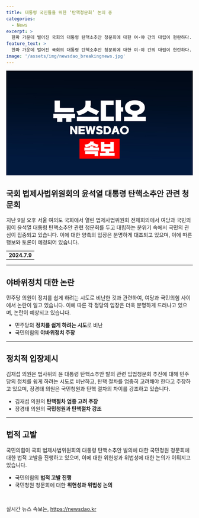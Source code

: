 ```yaml
---
title: 대통령 국민들을 위한 ‘탄핵청문회’ 논의 중
categories:
  - News
excerpt: >
  한파 가운데 벌어진 국회의 대통령 탄핵소추안 청문회에 대한 여·야 간의 대립이 현란하다. 국민의힘은 야바위 정치를 비판하며 국민의 의견을 무시하는 것이라고 주장하고 있다. 반면, 더불어민주당은 국민청원에 대한 청문회라며 국민의 의견을 존중해야 한다고 반박하고 있다. 이에 대한 논란이 지속되고 있으며, 이에 대한 입법청문회는 오는 19일과 26일에 열릴 예정이다.
feature_text: >
  한파 가운데 벌어진 국회의 대통령 탄핵소추안 청문회에 대한 여·야 간의 대립이 현란하다. 국민의힘은 야바위 정치를 비판하며 국민의 의견을 무시하는 것이라고 주장하고 있다. 반면, 더불어민주당은 국민청원에 대한 청문회라며 국민의 의견을 존중해야 한다고 반박하고 있다. 이에 대한 논란이 지속되고 있으며, 이에 대한 입법청문회는 오는 19일과 26일에 열릴 예정이다.
image: '/assets/img/newsdao_breakingnews.jpg'
---
```


<p><img src="/assets/img/newsdao_breakingnews.jpg" alt="firstkoreanews 속보" /></p>

<h2 data-ke-size="size26">국회 법제사법위원회의 윤석열 대통령 탄핵소추안 관련 청문회</h2>

<p data-ke-size="size16">지난 9일 오후 서울 여의도 국회에서 열린 법제사법위원회 전체회의에서 여당과 국민의힘이 윤석열 대통령 탄핵소추안 관련 청문회를 두고 대립하는 분위기 속에서 국민의 관심이 집중되고 있습니다. 이에 대한 양측의 입장은 분명하게 대조되고 있으며, 이에 따른 행보와 토론이 예정되어 있습니다.</p>

<table style="width: 70%;">
<tbody>
<tr>
<td style="text-align: center; height: 17px;"><b>2024.7.9</b></td>
</tr>
</tbody>
</table>

<hr>

<h2 data-ke-size="size26">야바위정치 대한 논란</h2>

<p data-ke-size="size16">민주당 의원이 정치를 쉽게 하려는 시도로 비난한 것과 관련하여, 여당과 국민의힘 사이에서 논란이 일고 있습니다. 이에 따른 각 정당의 입장은 더욱 분명하게 드러나고 있으며, 논란이 예상되고 있습니다.</p>

<ul>
<li>민주당의 <b>정치를 쉽게 하려는 시도</b>로 비난</li>
<li>국민의힘의 <b>야바위정치 주장</b></li>
</ul>

<hr>

<h2 data-ke-size="size26">정치적 입장제시</h2>

<p data-ke-size="size16">김재섭 의원은 법사위의 윤 대통령 탄핵소추안 발의 관련 입법청문회 추진에 대해 민주당의 정치를 쉽게 하려는 시도로 비난하고, 탄핵 절차를 엄중히 고려해야 한다고 주장하고 있으며, 장경태 의원은 국민청원과 탄핵 절차의 차이를 강조하고 있습니다.</p>

<ul>
<li>김재섭 의원의 <b>탄핵절차 엄중 고려 주장</b></li>
<li>장경태 의원의 <b>국민청원과 탄핵절차 강조</b></li>
</ul>

<hr>

<h2 data-ke-size="size26">법적 고발</h2>

<p data-ke-size="size16">국민의힘이 국회 법제사법위원회의 대통령 탄핵소추안 발의에 대한 국민청원 청문회에 대한 법적 고발을 진행하고 있으며, 이에 대한 위헌성과 위법성에 대한 논의가 이뤄지고 있습니다.</p>

<ul>
<li>국민의힘의 <b>법적 고발 진행</b></li>
<li>국민청원 청문회에 대한 <b>위헌성과 위법성 논의</b></li>
</ul>

<p data-ke-size="size16">&nbsp;</p>
실시간 뉴스 속보는, <a href="https://newsdao.kr" rel="dofollow">https://newsdao.kr</a>


